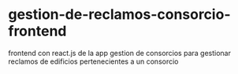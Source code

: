 # gestion-de-reclamos-consorcio-frontend

frontend con react.js de la app gestion de consorcios
para gestionar reclamos de edificios pertenecientes a un consorcio




